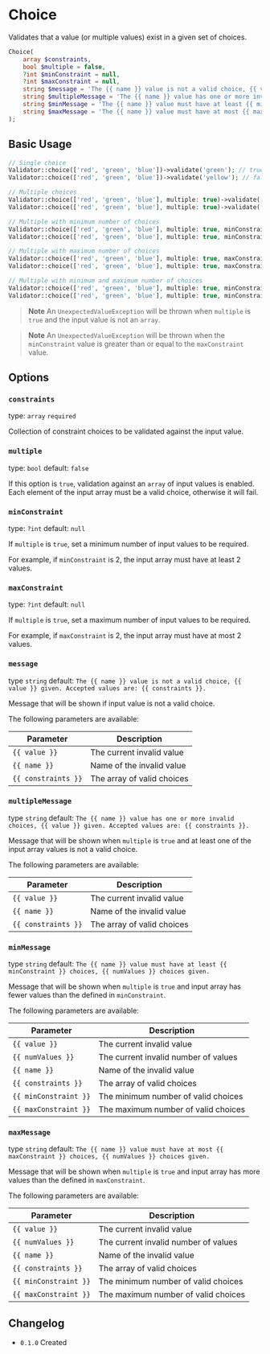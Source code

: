 # Choice

Validates that a value (or multiple values) exist in a given set of choices.

```php
Choice(
    array $constraints, 
    bool $multiple = false, 
    ?int $minConstraint = null, 
    ?int $maxConstraint = null,
    string $message = 'The {{ name }} value is not a valid choice, {{ value }} given. Accepted values are: {{ constraints }}.',
    string $multipleMessage = 'The {{ name }} value has one or more invalid choices, {{ value }} given. Accepted values are: {{ constraints }}.',
    string $minMessage = 'The {{ name }} value must have at least {{ minConstraint }} choices, {{ numValues }} choices given.',
    string $maxMessage = 'The {{ name }} value must have at most {{ maxConstraint }} choices, {{ numValues }} choices given.'
);
```

## Basic Usage

```php
// Single choice
Validator::choice(['red', 'green', 'blue'])->validate('green'); // true
Validator::choice(['red', 'green', 'blue'])->validate('yellow'); // false

// Multiple choices
Validator::choice(['red', 'green', 'blue'], multiple: true)->validate(['red', 'blue']); // true;
Validator::choice(['red', 'green', 'blue'], multiple: true)->validate(['red', 'yellow']); // false;

// Multiple with minimum number of choices
Validator::choice(['red', 'green', 'blue'], multiple: true, minConstraint: 2)->validate(['red', 'blue']); // true
Validator::choice(['red', 'green', 'blue'], multiple: true, minConstraint: 2)->validate(['red']); // false

// Multiple with maximum number of choices
Validator::choice(['red', 'green', 'blue'], multiple: true, maxConstraint: 2)->validate(['red', 'blue']); // true
Validator::choice(['red', 'green', 'blue'], multiple: true, maxConstraint: 2)->validate(['red', 'green', 'blue']); // false

// Multiple with minimum and maximum number of choices
Validator::choice(['red', 'green', 'blue'], multiple: true, minConstraint: 2, maxConstraint: 3)->validate(['red', 'blue']); // true
Validator::choice(['red', 'green', 'blue'], multiple: true, minConstraint: 2, maxConstraint: 3)->validate(['red']); // false
```

> **Note**
> An `UnexpectedValueException` will be thrown when `multiple` is `true` and the input value is not an `array`.

> **Note**
> An `UnexpectedValueException` will be thrown when the `minConstraint` value is greater than or equal to the `maxConstraint` value.

## Options

### `constraints`

type: `array` `required`

Collection of constraint choices to be validated against the input value.

### `multiple`

type: `bool` default: `false`

If this option is `true`, validation against an `array` of input values is enabled. 
Each element of the input array must be a valid choice, otherwise it will fail.

### `minConstraint`

type: `?int` default: `null`

If `multiple` is `true`, set a minimum number of input values to be required.

For example, if `minConstraint` is 2, the input array must have at least 2 values.

### `maxConstraint`

type: `?int` default: `null`

If `multiple` is `true`, set a maximum number of input values to be required.

For example, if `maxConstraint` is 2, the input array must have at most 2 values.

### `message`

type `string` default: `The {{ name }} value is not a valid choice, {{ value }} given. Accepted values are: {{ constraints }}.`

Message that will be shown if input value is not a valid choice.

The following parameters are available:

| Parameter           | Description                |
|---------------------|----------------------------|
| `{{ value }}`       | The current invalid value  |
| `{{ name }}`        | Name of the invalid value  |
| `{{ constraints }}` | The array of valid choices |

### `multipleMessage`

type `string` default: `The {{ name }} value has one or more invalid choices, {{ value }} given. Accepted values are: {{ constraints }}.`

Message that will be shown when `multiple` is `true` and at least one of the input array values is not a valid choice.

The following parameters are available:

| Parameter           | Description                |
|---------------------|----------------------------|
| `{{ value }}`       | The current invalid value  |
| `{{ name }}`        | Name of the invalid value  |
| `{{ constraints }}` | The array of valid choices |

### `minMessage`

type `string` default: `The {{ name }} value must have at least {{ minConstraint }} choices, {{ numValues }} choices given.`

Message that will be shown when `multiple` is `true` and input array has fewer values than the defined in `minConstraint`.

The following parameters are available:

| Parameter             | Description                          |
|-----------------------|--------------------------------------|
| `{{ value }}`         | The current invalid value            |
| `{{ numValues }}`     | The current invalid number of values |
| `{{ name }}`          | Name of the invalid value            |
| `{{ constraints }}`   | The array of valid choices           |
| `{{ minConstraint }}` | The minimum number of valid choices  |
| `{{ maxConstraint }}` | The maximum number of valid choices  |

### `maxMessage`

type `string` default: `The {{ name }} value must have at most {{ maxConstraint }} choices, {{ numValues }} choices given.`

Message that will be shown when `multiple` is `true` and input array has more values than the defined in `maxConstraint`.

The following parameters are available:

| Parameter             | Description                          |
|-----------------------|--------------------------------------|
| `{{ value }}`         | The current invalid value            |
| `{{ numValues }}`     | The current invalid number of values |
| `{{ name }}`          | Name of the invalid value            |
| `{{ constraints }}`   | The array of valid choices           |
| `{{ minConstraint }}` | The minimum number of valid choices  |
| `{{ maxConstraint }}` | The maximum number of valid choices  |

## Changelog

- `0.1.0` Created